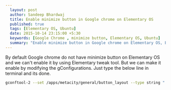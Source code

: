 ```yaml
---
  layout: post
  author: Sandeep Bhardwaj
  title: Enable minimize button in Google chrome on Elementary OS
  published: true
  tags: [Elementary OS, Ubuntu]
  date: 2015-10-14 23:15:00 +5:30
  keywords: [Google Chrome , minimize button, Elementary OS, Ubuntu]
  summary: "Enable minimize button in Google chrome on Elementary OS, Enable minimize button in Google chrome on Ubuntu, Configure button layout in Ubuntu"
---
```


By default Google chrome do not have minimize button on Elementary OS and we can't enable it by using Elementary tweak tool. But we can make it enable by modifying the gConfigurations. Just type the below line in terminal and its done.

``` bash
gconftool-2 --set /apps/metacity/general/button_layout --type string ":minimize:maximize:close"
```